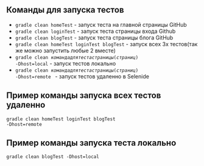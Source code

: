 ## Команды для запуска тестов 
* <code>gradle clean homeTest</code> - запуск теста на главной страницы GitHub
* <code>gradle clean loginTest</code> - запуск теста страницы входа Github
* <code>gradle clean blogTest</code> - запуск теста страницы блога GitHub
* <code>gradle clean homeTest loginTest blogTest</code> - запуск всех 3х тестов(так же можно запустить любые 2 вместе)
* <code>gradle clean $команда для теста страницы(страниц)$ -Dhost=local</code> - запуск тестов локально
* <code>gradle clean $команда для теста страницы(страниц)$ -Dhost=remote </code> - запуск тестов удаленно в Selenide

## Пример команды запуска всех тестов удаленно
<code>gradle clean homeTest loginTest blogTest -Dhost=remote</code>
## Пример команды запуска теста  локально
<code>gradle clean blogTest -Dhost=local</code>